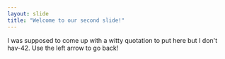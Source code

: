```yaml
---
layout: slide
title: "Welcome to our second slide!"
---
```

I was supposed to come up with a witty quotation to put here but I don't hav-42.
Use the left arrow to go back!
